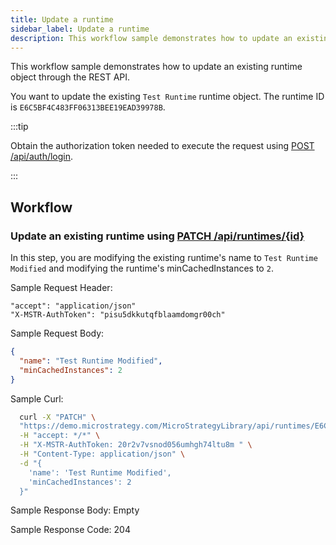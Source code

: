 ```yaml
---
title: Update a runtime
sidebar_label: Update a runtime
description: This workflow sample demonstrates how to update an existing runtime object through the REST API.
---
```


<Available since="2021 Update 7" />

This workflow sample demonstrates how to update an existing runtime object through the REST API.

You want to update the existing `Test Runtime` runtime object. The runtime ID is `E6C5BF4C483FF06313BEE19EAD39978B`.

:::tip

Obtain the authorization token needed to execute the request using [POST /api/auth/login](https://demo.microstrategy.com/MicroStrategyLibrary/api-docs/index.html#/Authentication/postLogin).

:::

## Workflow

### Update an existing runtime using [PATCH /api/runtimes/{id}](https://demo.microstrategy.com/MicroStrategyLibrary/api-docs/index.html#/Runtimes/modifyScriptRuntime)

In this step, you are modifying the existing runtime's name to `Test Runtime Modified` and modifying the runtime's minCachedInstances to `2`.

Sample Request Header:

```http
"accept": "application/json"
"X-MSTR-AuthToken": "pisu5dkkutqfblaamdomgr00ch"
```

Sample Request Body:

```json
{
  "name": "Test Runtime Modified",
  "minCachedInstances": 2
}
```

Sample Curl:

```bash
  curl -X "PATCH" \
  "https://demo.microstrategy.com/MicroStrategyLibrary/api/runtimes/E6C5BF4C483FF06313BEE19EAD39978B" \
  -H "accept: */*" \
  -H "X-MSTR-AuthToken: 20r2v7vsnod056umhgh74ltu8m " \
  -H "Content-Type: application/json" \
  -d "{
    'name': 'Test Runtime Modified',
    'minCachedInstances': 2
  }"
```

Sample Response Body: Empty

Sample Response Code: 204
